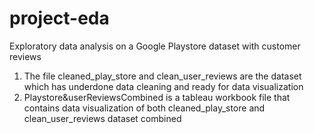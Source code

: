 # project-eda
Exploratory data analysis on a Google Playstore dataset with customer reviews 
1. The file cleaned_play_store and clean_user_reviews are the dataset which has underdone data cleaning and ready for data
visualization
2. Playstore&userReviewsCombined is a tableau workbook file that contains data visualization of both cleaned_play_store  and 
clean_user_reviews dataset combined

